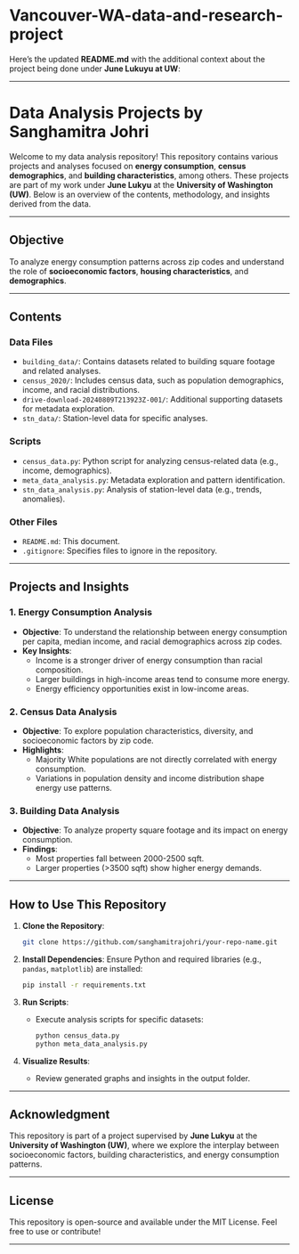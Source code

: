 # Vancouver-WA-data-and-research-project

Here’s the updated **README.md** with the additional context about the project being done under **June Lukuyu at UW**:

---

# **Data Analysis Projects by Sanghamitra Johri**

Welcome to my data analysis repository! This repository contains various projects and analyses focused on **energy consumption**, **census demographics**, and **building characteristics**, among others. These projects are part of my work under **June Lukyu** at the **University of Washington (UW)**. Below is an overview of the contents, methodology, and insights derived from the data.

---

## **Objective**

To analyze energy consumption patterns across zip codes and understand the role of **socioeconomic factors**, **housing characteristics**, and **demographics**.

---

## **Contents**

### **Data Files**
- `building_data/`: Contains datasets related to building square footage and related analyses.
- `census_2020/`: Includes census data, such as population demographics, income, and racial distributions.
- `drive-download-20240809T213923Z-001/`: Additional supporting datasets for metadata exploration.
- `stn_data/`: Station-level data for specific analyses.

### **Scripts**
- `census_data.py`: Python script for analyzing census-related data (e.g., income, demographics).
- `meta_data_analysis.py`: Metadata exploration and pattern identification.
- `stn_data_analysis.py`: Analysis of station-level data (e.g., trends, anomalies).

### **Other Files**
- `README.md`: This document.
- `.gitignore`: Specifies files to ignore in the repository.

---

## **Projects and Insights**

### **1. Energy Consumption Analysis**
- **Objective**: To understand the relationship between energy consumption per capita, median income, and racial demographics across zip codes.
- **Key Insights**:
  - Income is a stronger driver of energy consumption than racial composition.
  - Larger buildings in high-income areas tend to consume more energy.
  - Energy efficiency opportunities exist in low-income areas.

### **2. Census Data Analysis**
- **Objective**: To explore population characteristics, diversity, and socioeconomic factors by zip code.
- **Highlights**:
  - Majority White populations are not directly correlated with energy consumption.
  - Variations in population density and income distribution shape energy use patterns.

### **3. Building Data Analysis**
- **Objective**: To analyze property square footage and its impact on energy consumption.
- **Findings**:
  - Most properties fall between 2000-2500 sqft.
  - Larger properties (>3500 sqft) show higher energy demands.

---

## **How to Use This Repository**

1. **Clone the Repository**:
   ```bash
   git clone https://github.com/sanghamitrajohri/your-repo-name.git
   ```

2. **Install Dependencies**:
   Ensure Python and required libraries (e.g., `pandas`, `matplotlib`) are installed:
   ```bash
   pip install -r requirements.txt
   ```

3. **Run Scripts**:
   - Execute analysis scripts for specific datasets:
     ```bash
     python census_data.py
     python meta_data_analysis.py
     ```

4. **Visualize Results**:
   - Review generated graphs and insights in the output folder.

---

## **Acknowledgment**

This repository is part of a project supervised by **June Lukyu** at the **University of Washington (UW)**, where we explore the interplay between socioeconomic factors, building characteristics, and energy consumption patterns.

---

## **License**
This repository is open-source and available under the MIT License. Feel free to use or contribute!

---
